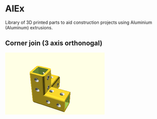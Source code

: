 # AlEx
Library of 3D printed parts to aid construction projects using Aluminium (Aluminum) extrusions.

## Corner join (3 axis orthonogal)

![Corner join (3 axis orthogonal)](./image/join_corner.png)

